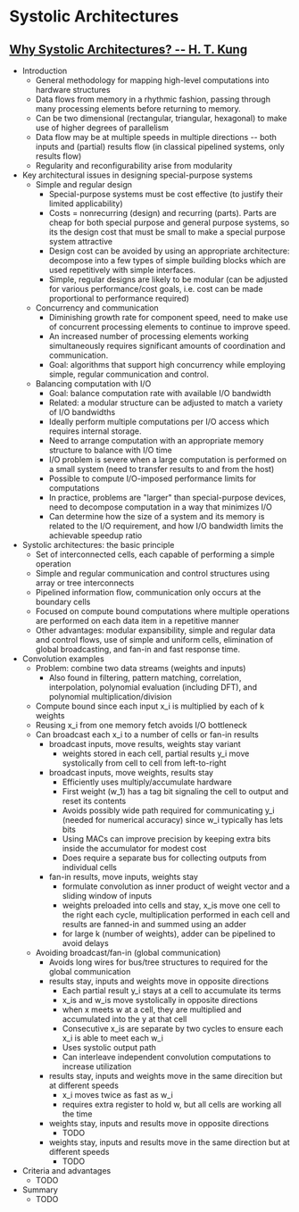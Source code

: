# Systolic Architectures

## [Why Systolic Architectures? -- H. T. Kung](http://www.eecs.harvard.edu/~htk/publication/1982-kung-why-systolic-architecture.pdf)
- Introduction
  - General methodology for mapping high-level computations into hardware structures
  - Data flows from memory in a rhythmic fashion, passing through many
    processing elements before returning to memory.
  - Can be two dimensional (rectangular, triangular, hexagonal) to make use
    of higher degrees of parallelism
  - Data flow may be at multiple speeds in multiple directions -- both inputs
    and (partial) results flow (in classical pipelined systems, only results
    flow)
  - Regularity and reconfigurability arise from modularity
- Key architectural issues in designing special-purpose systems
  - Simple and regular design
    - Special-purpose systems must be cost effective (to justify their limited
      applicability)
    - Costs = nonrecurring (design) and recurring (parts).  Parts are cheap for
      both special purpose and general purpose systems, so its the design cost
      that must be small to make a special purpose system attractive
    - Design cost can be avoided by using an appropriate architecture:
      decompose into a few types of simple building blocks which are used
      repetitively with simple interfaces. 
    - Simple, regular designs are likely to be modular (can be adjusted for
      various performance/cost goals, i.e. cost can be made proportional to
      performance required)
  - Concurrency and communication
    - Diminishing growth rate for component speed, need to make use of
      concurrent processing elements to continue to improve speed.
    - An increased number of processing elements working simultaneously
      requires significant amounts of coordination and communication.
    - Goal: algorithms that support high concurrency while employing simple,
      regular communication and control.
  - Balancing computation with I/O
    - Goal: balance computation rate with available I/O bandwidth
    - Related: a modular structure can be adjusted to match a
      variety of I/O bandwidths
    - Ideally perform multiple computations per I/O access which requires
      internal storage.
    - Need to arrange computation with an appropriate memory structure to
      balance with I/O time
    - I/O problem is severe when a large computation is performed on a small
      system (need to transfer results to and from the host)
    - Possible to compute I/O-imposed performance limits for computations
    - In practice, problems are "larger" than special-purpose devices, need to
      decompose computation in a way that minimizes I/O
    - Can determine how the size of a system and its memory is related to the
      I/O requirement, and how I/O bandwidth limits the achievable speedup
      ratio
- Systolic architectures: the basic principle
  - Set of interconnected cells, each capable of performing a simple operation
  - Simple and regular communication and control structures using array or
    tree interconnects
  - Pipelined information flow, communication only occurs at the boundary
    cells
  - Focused on compute bound computations where multiple operations are
    performed on each data item in a repetitive manner
  - Other advantages: modular expansibility, simple and regular data and
    control flows, use of simple and uniform cells, elimination of global
    broadcasting, and fan-in and fast response time.
- Convolution examples
  - Problem: combine two data streams (weights and inputs)
    - Also found in filtering, pattern matching, correlation, interpolation,
      polynomial evaluation (including DFT), and polynomial
      multiplication/division
  - Compute bound since each input x_i is multiplied by each of k weights
  - Reusing x_i from one memory fetch avoids I/O bottleneck
  - Can broadcast each x_i to a number of cells or fan-in results
    - broadcast inputs, move results, weights stay variant
      - weights stored in each cell, partial results y_i move systolically
        from cell to cell from left-to-right
    - broadcast inputs, move weights, results stay
      - Efficiently uses multiply/accumulate hardware
      - First weight (w_1) has a tag bit signaling the cell to output and
        reset its contents
      - Avoids possibly wide path required for communicating y_i (needed for
        numerical accuracy) since w_i typically has lets bits
      - Using MACs can improve precision by keeping extra bits inside the
        accumulator for modest cost
      - Does require a separate bus for collecting outputs from individual
        cells
    - fan-in results, move inputs, weights stay
      - formulate convolution as inner product of weight vector and a sliding
        window of inputs
      - weights preloaded into cells and stay, x_is move one cell to the
        right each cycle, multiplication performed in each cell and results
        are fanned-in and summed using an adder
      - for large k (number of weights), adder can be pipelined to avoid
        delays
  - Avoiding broadcast/fan-in (global communication)
    - Avoids long wires for bus/tree structures to required for the global
      communication
    - results stay, inputs and weights move in opposite directions
      - Each partial result y_i stays at a cell to accumulate its terms
      - x_is and w_is move systolically in opposite directions
      - when x meets w at a cell, they are multiplied and accumulated into
        the y at that cell
      - Consecutive x_is are separate by two cycles to ensure each x_i is
        able to meet each w_i
      - Uses systolic output path
      - Can interleave independent convolution computations to increase
        utilization
    - results stay, inputs and weights move in the same direcition but at
      different speeds
      - x_i moves twice as fast as w_i
      - requires extra register to hold w, but all cells are working all the
        time
    - weights stay, inputs and results move in opposite directions
      - TODO
    - weights stay, inputs and results move in the same direction but at
      different speeds
      - TODO
- Criteria and advantages
  - TODO
- Summary
  - TODO

